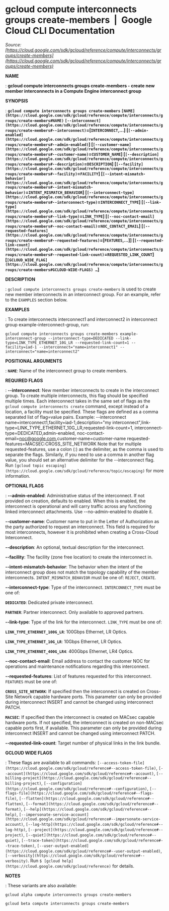 # gcloud compute interconnects groups create-members  |  Google Cloud CLI Documentation

*Source: [https://cloud.google.com/sdk/gcloud/reference/compute/interconnects/groups/create-members](https://cloud.google.com/sdk/gcloud/reference/compute/interconnects/groups/create-members)*

**NAME**

: **gcloud compute interconnects groups create-members - create new member interconnects in a Compute Engine interconnect group**

**SYNOPSIS**

: **`gcloud compute interconnects groups create-members` `[NAME](https://cloud.google.com/sdk/gcloud/reference/compute/interconnects/groups/create-members#NAME)` `[--interconnect](https://cloud.google.com/sdk/gcloud/reference/compute/interconnects/groups/create-members#--interconnect)`=[`INTERCONNECT`,…] [`[--admin-enabled](https://cloud.google.com/sdk/gcloud/reference/compute/interconnects/groups/create-members#--admin-enabled)`] [`[--customer-name](https://cloud.google.com/sdk/gcloud/reference/compute/interconnects/groups/create-members#--customer-name)`=`CUSTOMER_NAME`] [`[--description](https://cloud.google.com/sdk/gcloud/reference/compute/interconnects/groups/create-members#--description)`=`DESCRIPTION`] [`[--facility](https://cloud.google.com/sdk/gcloud/reference/compute/interconnects/groups/create-members#--facility)`=`FACILITY`] [`[--intent-mismatch-behavior](https://cloud.google.com/sdk/gcloud/reference/compute/interconnects/groups/create-members#--intent-mismatch-behavior)`=`INTENT_MISMATCH_BEHAVIOR`] [`[--interconnect-type](https://cloud.google.com/sdk/gcloud/reference/compute/interconnects/groups/create-members#--interconnect-type)`=`INTERCONNECT_TYPE`] [`[--link-type](https://cloud.google.com/sdk/gcloud/reference/compute/interconnects/groups/create-members#--link-type)`=`LINK_TYPE`] [`[--noc-contact-email](https://cloud.google.com/sdk/gcloud/reference/compute/interconnects/groups/create-members#--noc-contact-email)`=`NOC_CONTACT_EMAIL`] [`[--requested-features](https://cloud.google.com/sdk/gcloud/reference/compute/interconnects/groups/create-members#--requested-features)`=[`FEATURES`,…]] [`[--requested-link-count](https://cloud.google.com/sdk/gcloud/reference/compute/interconnects/groups/create-members#--requested-link-count)`=`REQUESTED_LINK_COUNT`] [`[GCLOUD_WIDE_FLAG](https://cloud.google.com/sdk/gcloud/reference/compute/interconnects/groups/create-members#GCLOUD-WIDE-FLAGS) …`]**

**DESCRIPTION**

: `gcloud compute interconnects groups create-members` is used to
create new member interconnects in an interconnect group.
For an example, refer to the `EXAMPLES` section below.

**EXAMPLES**

: To create interconnects interconnect1 and interconnect2 in interconnect group
example-interconnect-group, run:

```
gcloud compute interconnects groups create-members example-interconnect-group --interconnect-type=DEDICATED --link-type=LINK_TYPE_ETHERNET_10G_LR --requested-link-count=1 --facility=iad-1 --interconnect="name=interconnect1" --interconnect="name=interconnect2"
```

**POSITIONAL ARGUMENTS**

: **`NAME`**:
Name of the interconnect group to create members.

**REQUIRED FLAGS**

: **--interconnect**:
New member interconnects to create in the interconnect group. To create multiple
interconnects, this flag should be specified multiple times.
Each interconnect takes in the same set of flags as the `gcloud compute
interconnects create` command, except instead of a location, a facility
must be specified. These flags are defined as a comma separated list of
flag=value pairs.
Example: --interconnect name=interconnect1,facility=iad-1,description="my
interconnect",link-type=LINK_TYPE_ETHERNET_10G_LR,requested-link-count=1,
interconnect-type=DEDICATED,admin-enabled,
noc-contact-email=noc@google.com,customer-name=customer-name
requested-features=MACSEC:CROSS_SITE_NETWORK
Note that for multiple requested-features, use a colon (:) as the delimiter, as
the comma is used to separate the flags. Similarly, if you need to use a comma
in another flag value, you should set an alternative delimiter for the
--interconnect flag. Run `[gcloud topic escaping](https://cloud.google.com/sdk/gcloud/reference/topic/escaping)` for
more information.

**OPTIONAL FLAGS**

: **--admin-enabled**:
Administrative status of the interconnect. If not provided on creation, defaults
to enabled. When this is enabled, the interconnect is operational and will carry
traffic across any functioning linked interconnect attachments. Use
--no-admin-enabled to disable it.

**--customer-name**:
Customer name to put in the Letter of Authorization as the party authorized to
request an interconnect. This field is required for most interconnects, however
it is prohibited when creating a Cross-Cloud Interconnect.

**--description**:
An optional, textual description for the interconnect.

**--facility**:
The facility (zone free location) to create the interconnect in.

**--intent-mismatch-behavior**:
The behavior when the intent of the interconnect group does not match the
topology capability of the member interconnects.
`INTENT_MISMATCH_BEHAVIOR` must be one of:
`REJECT`, `CREATE`.

**--interconnect-type**:
Type of the interconnect. `INTERCONNECT_TYPE` must be one
of:

**`DEDICATED`**:
Dedicated private interconnect.

**`PARTNER`**:
Partner interconnect. Only available to approved partners.

**--link-type**:
Type of the link for the interconnect. `LINK_TYPE` must be
one of:

**`LINK_TYPE_ETHERNET_100G_LR`**:
100Gbps Ethernet, LR Optics.

**`LINK_TYPE_ETHERNET_10G_LR`**:
10Gbps Ethernet, LR Optics.

**`LINK_TYPE_ETHERNET_400G_LR4`**:
400Gbps Ethernet, LR4 Optics.

**--noc-contact-email**:
Email address to contact the customer NOC for operations and maintenance
notifications regarding this interconnect.

**--requested-features**:
List of features requested for this interconnect.
`FEATURES` must be one of:

**`CROSS_SITE_NETWORK`**:
If specified then the interconnect is created on Cross-Site Network capable
hardware ports. This parameter can only be provided during interconnect INSERT
and cannot be changed using interconnect PATCH.

**`MACSEC`**:
If specified then the interconnect is created on MACsec capable hardware ports.
If not specified, the interconnect is created on non-MACsec capable ports first,
if available. This parameter can only be provided during interconnect INSERT and
cannot be changed using interconnect PATCH.

**--requested-link-count**:
Target number of physical links in the link bundle.

**GCLOUD WIDE FLAGS**

: These flags are available to all commands: `[--access-token-file](https://cloud.google.com/sdk/gcloud/reference#--access-token-file)`,
`[--account](https://cloud.google.com/sdk/gcloud/reference#--account)`, `[--billing-project](https://cloud.google.com/sdk/gcloud/reference#--billing-project)`,
`[--configuration](https://cloud.google.com/sdk/gcloud/reference#--configuration)`,
`[--flags-file](https://cloud.google.com/sdk/gcloud/reference#--flags-file)`,
`[--flatten](https://cloud.google.com/sdk/gcloud/reference#--flatten)`, `[--format](https://cloud.google.com/sdk/gcloud/reference#--format)`, `[--help](https://cloud.google.com/sdk/gcloud/reference#--help)`, `[--impersonate-service-account](https://cloud.google.com/sdk/gcloud/reference#--impersonate-service-account)`,
`[--log-http](https://cloud.google.com/sdk/gcloud/reference#--log-http)`,
`[--project](https://cloud.google.com/sdk/gcloud/reference#--project)`, `[--quiet](https://cloud.google.com/sdk/gcloud/reference#--quiet)`, `[--trace-token](https://cloud.google.com/sdk/gcloud/reference#--trace-token)`, `[--user-output-enabled](https://cloud.google.com/sdk/gcloud/reference#--user-output-enabled)`,
`[--verbosity](https://cloud.google.com/sdk/gcloud/reference#--verbosity)`.
Run `$ [gcloud help](https://cloud.google.com/sdk/gcloud/reference)` for details.

**NOTES**

: These variants are also available:

```
gcloud alpha compute interconnects groups create-members
```

```
gcloud beta compute interconnects groups create-members
```